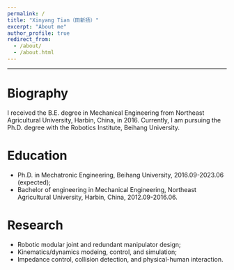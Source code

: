 ```yaml
---
permalink: /
title: "Xinyang Tian（田新扬）"
excerpt: "About me"
author_profile: true
redirect_from: 
  - /about/
  - /about.html
---
```

---
# **Biography**
I received the B.E. degree in Mechanical Engineering from Northeast Agricultural University, Harbin, China, in 2016. Currently, I am pursuing the Ph.D. degree with the Robotics Institute, Beihang University.

# **Education**
- Ph.D. in Mechatronic Engineering, Beihang University, 2016.09-2023.06 (expected);
- Bachelor of engineering in Mechanical Engineering, Northeast Agricultural University, Harbin, China, 2012.09-2016.06.

# **Research**
- Robotic modular joint and redundant manipulator design; 
- Kinematics/dynamics modeing, control, and simulation; 
- Impedance control, collision detection, and physical-human interaction.
